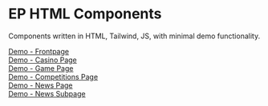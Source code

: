 # EP HTML Components

Components written in HTML, Tailwind, JS, with minimal demo functionality.

[Demo - Frontpage](https://orindholt.github.io/EP-HTML-Components/index.html)<br/>
[Demo - Casino Page](https://orindholt.github.io/EP-HTML-Components/casino.html)<br/>
[Demo - Game Page](https://orindholt.github.io/EP-HTML-Components/game.html)<br/>
[Demo - Competitions Page](https://orindholt.github.io/EP-HTML-Components/competitions.html)<br/>
[Demo - News Page](https://orindholt.github.io/EP-HTML-Components/news.html)<br/>
[Demo - News Subpage](https://orindholt.github.io/EP-HTML-Components/news-subpage.html)<br/>

